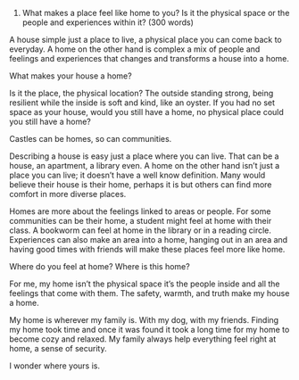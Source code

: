 1. What makes a place feel like home to you? Is it the physical space or the people and experiences within it? (300 words)

A house simple just a place to live, a physical place you can come back to everyday. A home on the other hand is complex a mix of people and feelings and experiences that changes and transforms a house into a home.

What makes your house a home?

Is it the place, the physical location? The outside standing strong, being resilient while the inside is soft and kind, like an oyster. If you had no set space as your house, would you still have a home, no physical place could you still have a home?

Castles can be homes, so can communities.

Describing a house is easy just a place where you can live. That can be a house, an apartment, a library even. A home on the other hand isn’t just a place you can live; it doesn’t have a well know definition. Many would believe their house is their home, perhaps it is but others can find more comfort in more diverse places.

Homes are more about the feelings linked to areas or people. For some communities can be their home, a student might feel at home with their class. A bookworm can feel at home in the library or in a reading circle. Experiences can also make an area into a home, hanging out in an area and having good times with friends will make these places feel more like home.

Where do you feel at home? Where is this home?

For me, my home isn’t the physical space it’s the people inside and all the feelings that come with them. The safety, warmth, and truth make my house a home.

My home is wherever my family is. With my dog, with my friends. Finding my home took time and once it was found it took a long time for my home to become cozy and relaxed. My family always help everything feel right at home, a sense of security.

I wonder where yours is.